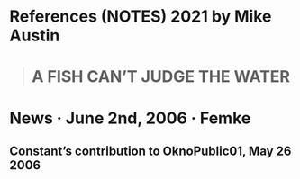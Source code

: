 # References (NOTES) 2021 by Mike Austin

> # A FISH CAN’T JUDGE THE WATER
# News · June 2nd, 2006 · Femke

## Constant’s contribution to OknoPublic01, May 26 2006
